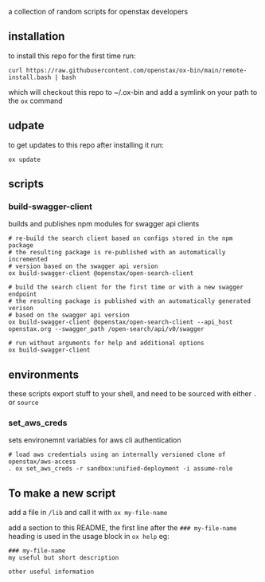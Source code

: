 a collection of random scripts for openstax developers

## installation
to install this repo for the first time run:
```
curl https://raw.githubusercontent.com/openstax/ox-bin/main/remote-install.bash | bash
```
which will checkout this repo to ~/.ox-bin and add a symlink on your path to the `ox` command

## udpate
to get updates to this repo after installing it run:
```
ox update
```

## scripts

### build-swagger-client
builds and publishes npm modules for swagger api clients
```
# re-build the search client based on configs stored in the npm package
# the resulting package is re-published with an automatically incremented
# version based on the swagger api version
ox build-swagger-client @openstax/open-search-client

# build the search client for the first time or with a new swagger endpoint 
# the resulting package is published with an automatically generated verison
# based on the swagger api version
ox build-swagger-client @openstax/open-search-client --api_host openstax.org --swagger_path /open-search/api/v0/swagger

# run without arguments for help and additional options
ox build-swagger-client
```

## environments
these scripts export stuff to your shell, and need to be sourced with either `.` or `source`

### set_aws_creds
sets environemnt variables for aws cli authentication
```
# load aws credentials using an internally versioned clone of openstax/aws-access
. ox set_aws_creds -r sandbox:unified-deployment -i assume-role
```

## To make a new script

add a file in `/lib` and call it with `ox my-file-name`

add a section to this README, the first line after the `### my-file-name` heading is used
in the usage block in `ox help` eg:
```
### my-file-name
my useful but short description

other useful information
```

